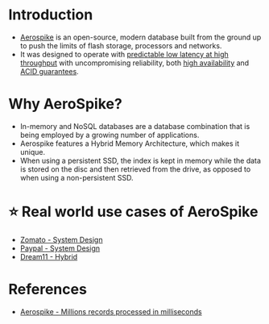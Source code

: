 # Introduction
- [Aerospike](https://aerospike.com/) is an open-source, modern database built from the ground up to push the limits of flash storage, processors and networks. 
- It was designed to operate with [predictable low latency at high throughput](../../7_PropertiesDistributedSystem/Scalability/LatencyThroughput.md) with uncompromising reliability, both [high availability](../../7_PropertiesDistributedSystem/Reliability/HighAvailability.md) and [ACID guarantees](../Glossaries/ACIDTransactions/Readme.md).

# Why AeroSpike?
- In-memory and NoSQL databases are a database combination that is being employed by a growing number of applications. 
- Aerospike features a Hybrid Memory Architecture, which makes it unique. 
- When using a persistent SSD, the index is kept in memory while the data is stored on the disc and then retrieved from the drive, as opposed to when using a non-persistent SSD.

# :star: Real world use cases of AeroSpike
- [Zomato - System Design](../../0_HLDUseCasesProblems/FoodOrderingZomatoSwiggy/Readme.md)
- [Paypal - System Design](../../1_TechStacksRealApps/PayPalTechStack.md)
- [Dream11 - Hybrid](https://aerospike.com/customers/dream11/)

# References
- [Aerospike - Millions records processed in milliseconds](https://www.trustradius.com/reviews/aerospike-2022-01-08-07-24-05)